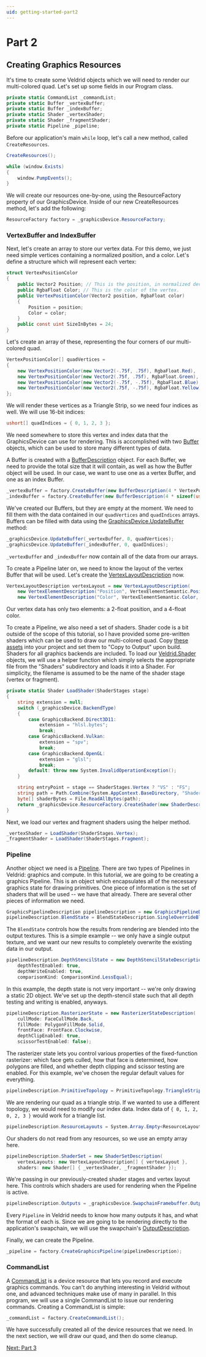 ```yaml
---
uid: getting-started-part2
---
```


# Part 2

## Creating Graphics Resources

It's time to create some Veldrid objects which we will need to render our multi-colored quad. Let's set up some fields in our Program class.

```C#
private static CommandList _commandList;
private static Buffer _vertexBuffer;
private static Buffer _indexBuffer;
private static Shader _vertexShader;
private static Shader _fragmentShader;
private static Pipeline _pipeline;
```

Before our application's main `while` loop, let's call a new method, called `CreateResources`.

```C#
CreateResources();

while (window.Exists)
{
    window.PumpEvents();
}
```

We will create our resources one-by-one, using the ResourceFactory property of our GraphicsDevice. Inside of our new CreateResources method, let's add the following:

```C#
ResourceFactory factory = _graphicsDevice.ResourceFactory;
```

### VertexBuffer and IndexBuffer

Next, let's create an array to store our vertex data. For this demo, we just need simple vertices containing a normalized position, and a color. Let's define a structure which will represent each vertex:

```C#
struct VertexPositionColor
{
    public Vector2 Position; // This is the position, in normalized device coordinates.
    public RgbaFloat Color; // This is the color of the vertex.
    public VertexPositionColor(Vector2 position, RgbaFloat color)
    {
        Position = position;
        Color = color;
    }
    public const uint SizeInBytes = 24;
}
```

Let's create an array of these, representing the four corners of our multi-colored quad.

```C#
VertexPositionColor[] quadVertices =
{
    new VertexPositionColor(new Vector2(-.75f, .75f), RgbaFloat.Red),
    new VertexPositionColor(new Vector2(.75f, .75f), RgbaFloat.Green),
    new VertexPositionColor(new Vector2(-.75f, -.75f), RgbaFloat.Blue),
    new VertexPositionColor(new Vector2(.75f, -.75f), RgbaFloat.Yellow)
};
```

We will render these vertices as a Triangle Strip, so we need four indices as well. We will use 16-bit indices:

```C#
ushort[] quadIndices = { 0, 1, 2, 3 };
```

We need somewhere to store this vertex and index data that the GraphicsDevice can use for rendering. This is accomplished with two [Buffer](xref:Veldrid.Buffer) objects, which can be used to store many different types of data.

A Buffer is created with a [BufferDescription](xref:Veldrid.BufferDescription) object. For each Buffer, we need to provide the total size that it will contain, as well as how the Buffer object will be used. In our case, we want to use one as a vertex Buffer, and one as an index Buffer.

```C#
_vertexBuffer = factory.CreateBuffer(new BufferDescription(4 * VertexPositionColor.SizeInBytes, BufferUsage.VertexBuffer));
_indexBuffer = factory.CreateBuffer(new BufferDescription(4 * sizeof(ushort), BufferUsage.IndexBuffer));
```

We've created our Buffers, but they are empty at the moment. We need to fill them with the data contained in our `quadVertices` and `quadIndices` arrays. Buffers can be filled with data using the [GraphicsDevice.UpdateBuffer](xref:Veldrid.GraphicsDevice#Veldrid_GraphicsDevice_UpdateBuffer__1_Veldrid_Buffer_System_UInt32___0___) method:

```C#
_graphicsDevice.UpdateBuffer(_vertexBuffer, 0, quadVertices);
_graphicsDevice.UpdateBuffer(_indexBuffer, 0, quadIndices);
```

`_vertexBuffer` and `_indexBuffer` now contain all of the data from our arrays.

To create a Pipeline later on, we need to know the layout of the vertex Buffer that will be used. Let's create the [VertexLayoutDescription](xref:Veldrid.VertexLayoutDescription) now.

```C#
VertexLayoutDescription vertexLayout = new VertexLayoutDescription(
    new VertexElementDescription("Position", VertexElementSemantic.Position, VertexElementFormat.Float2),
    new VertexElementDescription("Color", VertexElementSemantic.Color, VertexElementFormat.Float4));
```

Our vertex data has only two elements: a 2-float position, and a 4-float color.

To create a Pipeline, we also need a set of shaders. Shader code is a bit outside of the scope of this tutorial, so I have provided some pre-written shaders which can be used to draw our multi-colored quad. Copy [these assets](https://github.com/mellinoe/veldrid-samples/tree/master/src/GettingStarted/Shaders) into your project and set them to "Copy to Output" upon build. Shaders for all graphics backends are included. To load our [Veldrid.Shader](xref:Veldrid.Shader) objects, we will use a helper function which simply selects the appropriate file from the "Shaders" subdirectory and loads it into a Shader. For simplicity, the filename is assumed to be the name of the shader stage (vertex or fragment).

```C#
private static Shader LoadShader(ShaderStages stage)
{
    string extension = null;
    switch (_graphicsDevice.BackendType)
    {
        case GraphicsBackend.Direct3D11:
            extension = "hlsl.bytes";
            break;
        case GraphicsBackend.Vulkan:
            extension = "spv";
            break;
        case GraphicsBackend.OpenGL:
            extension = "glsl";
            break;
        default: throw new System.InvalidOperationException();
    }

    string entryPoint = stage == ShaderStages.Vertex ? "VS" : "FS";
    string path = Path.Combine(System.AppContext.BaseDirectory, "Shaders", $"{stage.ToString()}.{extension}");
    byte[] shaderBytes = File.ReadAllBytes(path);
    return _graphicsDevice.ResourceFactory.CreateShader(new ShaderDescription(stage, shaderBytes, entryPoint));
}
```

Next, we load our vertex and fragment shaders using the helper method.

```C#
_vertexShader = LoadShader(ShaderStages.Vertex);
_fragmentShader = LoadShader(ShaderStages.Fragment);
```

### Pipeline

Another object we need is a [Pipeline](xref:Veldrid.Pipeline). There are two types of Pipelines in Veldrid: graphics and compute. In this tutorial, we are going to be creating a graphics Pipeline. This is an object which encapsulates all of the necessary graphics state for drawing primitives. One piece of information is the set of shaders that will be used -- we have that already. There are several other pieces of information we need.

```C#
GraphicsPipelineDescription pipelineDescription = new GraphicsPipelineDescription();
pipelineDescription.BlendState = BlendStateDescription.SingleOverrideBlend;
```

The `BlendState` controls how the results from rendering are blended into the output textures. This is a simple example -- we only have a single output texture, and we want our new results to completely overwrite the existing data in our output.

```C#
pipelineDescription.DepthStencilState = new DepthStencilStateDescription(
    depthTestEnabled: true,
    depthWriteEnabled: true,
    comparisonKind: ComparisonKind.LessEqual);
```

In this example, the depth state is not very important -- we're only drawing a static 2D object. We've set up the depth-stencil state such that all depth testing and writing is enabled, anyways.

```C#
pipelineDescription.RasterizerState = new RasterizerStateDescription(
    cullMode: FaceCullMode.Back,
    fillMode: PolygonFillMode.Solid,
    frontFace: FrontFace.Clockwise,
    depthClipEnabled: true,
    scissorTestEnabled: false);
```

The rasterizer state lets you control various properties of the fixed-function rasterizer: which face gets culled, how that face is determined, how polygons are filled, and whether depth clipping and scissor testing are enabled. For this example, we've chosen the regular default values for everything.

```C#
pipelineDescription.PrimitiveTopology = PrimitiveTopology.TriangleStrip;
```

We are rendering our quad as a triangle strip. If we wanted to use a different topology, we would need to modify our index data. Index data of `{ 0, 1, 2, 0, 2, 3 }` would work for a triangle list.

```C#
pipelineDescription.ResourceLayouts = System.Array.Empty<ResourceLayout>();
```

Our shaders do not read from any resources, so we use an empty array here.

```C#
pipelineDescription.ShaderSet = new ShaderSetDescription(
    vertexLayouts: new VertexLayoutDescription[] { vertexLayout },
    shaders: new Shader[] { _vertexShader, _fragmentShader });
```

We're passing in our previously-created shader stages and vertex layout here. This controls which shaders are used for rendering when the Pipeline is active.

```C#
pipelineDescription.Outputs = _graphicsDevice.SwapchainFramebuffer.OutputDescription;
```

Every `Pipeline` in Veldrid needs to know how many outputs it has, and what the format of each is. Since we are going to be rendering directly to the application's swapchain, we will use the swapchain's [OutputDescription](xref:Veldrid.Framebuffer#Veldrid_Framebuffer_OutputDescription).

Finally, we can create the Pipeline.

```C#
_pipeline = factory.CreateGraphicsPipeline(pipelineDescription);
```

### CommandList

A [CommandList](xref:Veldrid.CommandList) is a device resource that lets you record and execute graphics commands. You can't do anything interesting in Veldrid without one, and advanced techniques make use of many in parallel. In this program, we will use a single CommandList to issue our rendering commands. Creating a CommandList is simple:

```C#
_commandList = factory.CreateCommandList();
```

We have successfully created all of the device resources that we need. In the next section, we will draw our quad, and then do some cleanup.

[Next: Part 3](xref:getting-started-part3)